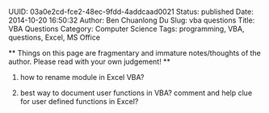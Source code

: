 UUID: 03a0e2cd-fce2-48ec-9fdd-4addcaad0021
Status: published
Date: 2014-10-20 16:50:32
Author: Ben Chuanlong Du
Slug: vba questions
Title: VBA Questions
Category: Computer Science
Tags: programming, VBA, questions, Excel, MS Office

**
Things on this page are
fragmentary and immature notes/thoughts of the author.
Please read with your own judgement!
**


1. how to rename module in Excel VBA?

2. best way to document user functions in VBA? comment and help clue for user defined functions in Excel?
